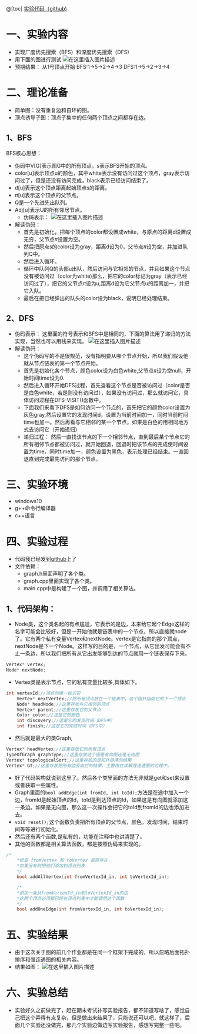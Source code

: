 @[toc]
[实验代码（github)](https://github.com/chengwenwu/algorithms-analysis-and-design/tree/master/BFS-DFS--TPST-SCC)
# 一、实验内容
- 实现广度优先搜索（BFS）和深度优先搜索（DFS)
- 用下面的图进行测试
![在这里插入图片描述](https://img-blog.csdnimg.cn/20190102185204546.png?x-oss-process=image/watermark,type_ZmFuZ3poZW5naGVpdGk,shadow_10,text_aHR0cHM6Ly9ibG9nLmNzZG4ubmV0L0MyNjgxNTk1ODU4,size_16,color_FFFFFF,t_70)
- 预期结果：
从1号顶点开始
BFS:1->5->2->4->3
DFS:1->5->2->3->4
# 二、理论准备
 - 简单图：没有重复边和自环的图。
 - 顶点诱导子图：顶点子集中的任何两个顶点之间都存在边。

## 1、BFS
BFS核心思想：
- 伪码中V[G]表示图G中的所有顶点，s表示BFS开始的顶点。
- color[u]表示顶点u的颜色，其中white表示没有访问过这个顶点，gray表示访问过了，但是还没有访问完成，black表示已经访问结束了。
- d[u]表示这个顶点距离起始顶点s的距离。
- $\pi$[u]表示这个顶点的父节点。
- Q是一个先进先出队列。
- Adj[u]表示U的所有邻居节点。
  - 伪码表示：
![在这里插入图片描述](https://img-blog.csdnimg.cn/2019010211481371.png?x-oss-process=image/watermark,type_ZmFuZ3poZW5naGVpdGk,shadow_10,text_aHR0cHM6Ly9ibG9nLmNzZG4ubmV0L0MyNjgxNTk1ODU4,size_16,color_FFFFFF,t_70)
- 解读伪码：
    - 首先是初始化，把每个顶点的color都设置成white，与原点的距离d设置成无穷，父节点$\pi$设置为空。
    - 然后把原点s的color设为gray，距离d设为0，父节点$\pi$设为空，并加进队列Q中。
    - 然后进入循环。
    - 循环中队列Q的头部u出队，然后访问与它相邻的节点，并且如果这个节点没有被访问过（color为white)那么，把它的color标记为gray（表示已经访问过了），把它的父节点$\pi$设为u,距离d设为它父节点u的距离加一，并把它入队。
    - 最后在把已经弹出的队头的color设为black，说明已经处理结束。

## 2、DFS
- 伪码表示：
这里面的符号表示和BFS中是相同的，下面的算法用了递归的方法实现，当然也可以用栈来实现。
![在这里插入图片描述](https://img-blog.csdnimg.cn/20190102120316366.png?x-oss-process=image/watermark,type_ZmFuZ3poZW5naGVpdGk,shadow_10,text_aHR0cHM6Ly9ibG9nLmNzZG4ubmV0L0MyNjgxNTk1ODU4,size_16,color_FFFFFF,t_70)
- 解读伪码：
    - 这个伪码写的不是很规范，没有指明要从哪个节点开始，所以我们假设他就从节点链表的第一个节点开始。
    - 首先是初始化各个节点，颜色color设为白色white,父节点$\pi$设为空null，开始时间time设为0.
    - 然后进入循环开始DFS过程，首先查看这个节点是否被访问过（color是否是白色white，若是则没有访问过），如果没有访问过，那么就访问它，具体访问过程在DFS-VISIT()函数中。
    - 下面我们来看下DFS是如何访问一个节点的，首先把它的颜色color设置为灰色gray,然后设置它的发现时间d，设置为当前时间加一，同时当前时间time也加一。然后再看与它相邻的某一个节点，如果是白色的用相同地方式去访问它（开始递归）
    - 递归过程： 然后一直找该节点的下一个相邻节点，直到最后某个节点它的所有相邻节点都被访问过，就开始回退，回退时把该节点的完成使时间设置为time，同时time加一，颜色设置为黑色，表示处理已经结束。一直回退直到完成最先访问的那个节点。
# 三、实验环境
- windows10
- g++命令行编译器
- c++语言
# 四、实验过程
- 代码我已经发到[github](https://github.com/chengwenwu/algorithms-analysis-and-design/tree/master/bfsdfs)上了
- 文件依赖：
   - graph.h里面声明了各个类。
   - graph.cpp里面实现了各个类。
   - main.cpp中是构建了一个图，并调用了相关算法。 
## 1、代码架构：
  - Node类，这个类名起的有点尴尬，它表示的是边，本来给它起个Edge这样的名字可能会比较好，但是一开始他就是链表中的一个节点，所以直接就node了。它有两个私有变量Vertex和nextNode。vertex是它指向的那个顶点，nextNode是下一个Node。这样写的目的是，一个节点，从它出发可能会有不止一条边，所以我们把所有从它出发能够到达的节点就用一个链表保存下来。
   

```cpp
Vertex* vertex;
Node* nextNode;
```
   - Vertex类是表示节点，它的私有变量比较多,具体如下。
```cpp
int vertexId;//顶点的唯一标识符
	Vertex* nextVertex;//把所有顶点放在一个链表中，这个指针指向它的下一个顶点
	Node* headNode;//这里存放与它相邻的顶点
	Vertex* parent;//这里存放它的父节点
	Color color;//这是它的颜色
	int discovery;//这是它的发现时间（DFS中）
	int finish;//这是它的完成时间（BFS中）
```
- 然后就是最大的类Graph,

```cpp
Vertex* headVertex;//这里存放它的所有顶点
TypeOfGraph graphType;//这里存放这个图是有向图还是无向图
Vertex* topologicalSort;//这里存放的是拓扑排序的结果
Vertex* GT;//这里存放把所有边反向后的结果，主要用在求解强连通图的过程中。
```
- 好了代码架构就说到这里了。然后各个类里面的方法无非就是get和set来设置或者获取一些属性。
- Graph里面的`bool addEdge(int fromId, int toId);`方法是在途中加入一个边，fromId是起始顶点的Id，toId是到达顶点的Id，如果这是有向图就添加这一条边。如果是无向图，那么这一次操作会把它的toId到fromId的边也添加进去。
- `void reset();`这个函数负责把所有顶点的父节点，颜色，发现时间，结束时间等等进行初始化。
 - 然后还有两个函数,是私有的，功能在注释中也讲清楚了。
- 其他的函数都是相关算法函数，都是按照伪码来实现的。
```cpp
/*
	*检查 fromVertex 和 toVertex 是否存在
	*如果没有则把他们添加到顶点列表
	*/
	bool addAllVertex(int fromVertexId_in, int toVertexId_in);

	/*
	*添加一条从fromVertexId_in到toVertexId_in的边
	*这两个顶点必须都已经在顶点列表中才能调用这个函数
	*/
	bool addOneEdge(int fromVertexId_in, int toVertexId_in);
```

# 五、实验结果
- 由于这次关于图的前几个作业都是在同一个框架下完成的，所以忽略后面拓扑排序和强连通图的相关内容。
- 结果如图：
![在这里插入图片描述](https://img-blog.csdnimg.cn/2019010218545861.png)
# 六、实验总结
- 实验好久之前做完了，赶在期末考试补写实验报告，都不知道写啥了，感觉自己把这个弄得有点复杂，但是做出来结果了，只能说还可以吧，就这样了，后面几个实验还没做完，那几个实验边做边写实验报告，感想写完整一些吧。
